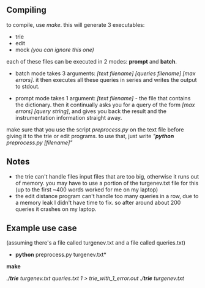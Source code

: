 Compiling
---------
to compile, use *make*. this will generate 3 executables:

- trie
- edit
- mock *(you can ignore this one)*

each of these files can be executed in 2 modes: **prompt** and **batch**.

- batch mode takes 3 arguments: *[text filename]* *[queries filename]* *[max errors]*.
it then executes all these queries in series and writes the output to stdout.

- prompt mode takes 1 argument: *[text filename]* - the file that contains the dictionary.
then it continually asks you for a query of the form *[max errors]* *[query string]*,
and gives you back the result and the instrumentation information straight away.

make sure that you use the script *preprocess.py* on the text file before giving
it to the trie or edit programs. to use that, just write *"**python** preprocess.py [filename]"*

Notes
-----

- the trie can't handle files input files that are too big, otherwise it runs out of memory.
  you may have to use a portion of the turgenev.txt file for this (up to the first ~400 words
  worked for me on my laptop)
- the edit distance program can't handle too many queries in a row, due to a memory leak
  I didn't have time to fix. so after around about 200 queries it crashes on my laptop.

Example use case
----------------

(assuming there's a file called turgenev.txt and a file called queries.txt)

* **python** preprocess.py turgenev.txt*

**make**

*./**trie** turgenev.txt queries.txt 1 > trie_with_1_error.out*
*./**trie** turgenev.txt*
